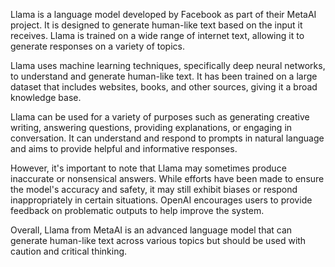 
Llama is a language model developed by Facebook as part of their MetaAI project. It is designed to generate human-like text based on the input it receives. Llama is trained on a wide range of internet text, allowing it to generate responses on a variety of topics.

Llama uses machine learning techniques, specifically deep neural networks, to understand and generate human-like text. It has been trained on a large dataset that includes websites, books, and other sources, giving it a broad knowledge base.

Llama can be used for a variety of purposes such as generating creative writing, answering questions, providing explanations, or engaging in conversation. It can understand and respond to prompts in natural language and aims to provide helpful and informative responses.

However, it's important to note that Llama may sometimes produce inaccurate or nonsensical answers. While efforts have been made to ensure the model's accuracy and safety, it may still exhibit biases or respond inappropriately in certain situations. OpenAI encourages users to provide feedback on problematic outputs to help improve the system.

Overall, Llama from MetaAI is an advanced language model that can generate human-like text across various topics but should be used with caution and critical thinking.